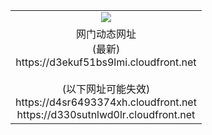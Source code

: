 ﻿<table>
  <tr></tr>
  <tr><td colspan=2 align=center><img src="https://d3ekuf51bs9lmi.cloudfront.net/Up/oGate.jpg" /></td></tr>
  <tr><td colspan=2 align=center>网门动态网址<br/>(最新)
<br>https://d3ekuf51bs9lmi.cloudfront.net
<br/><br/>(以下网址可能失效)
<br>https://d4sr6493374xh.cloudfront.net
<br>https://d330sutnlwd0lr.cloudfront.net
    </td>
  </tr>
</table>
